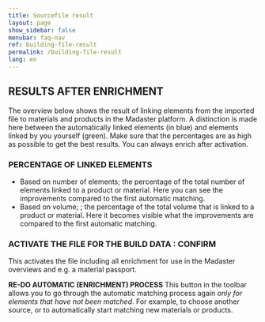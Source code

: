 ```yaml
---
title: Sourcefile result
layout: page
show_sidebar: false
menubar: faq-nav
ref: building-file-result
permalink: /building-file-result
lang: en
---
```


## RESULTS AFTER ENRICHMENT
The overview below shows the result of linking elements from the imported file to materials and products in the Madaster platform. A distinction is made here between the automatically linked elements (in blue) and elements linked by you yourself (green). Make sure that the percentages are as high as possible to get the best results. You can always enrich after activation.


### PERCENTAGE OF LINKED ELEMENTS
- Based on number of elements; the percentage of the total number of elements linked to a product or material. Here you can see the improvements compared to the first automatic matching.
- Based on volume; ; the percentage of the total volume that is linked to a product or material. Here it becomes visible what the improvements are compared to the first automatic matching.


### ACTIVATE THE FILE FOR THE BUILD DATA : CONFIRM
This activates the file including all enrichment for use in the Madaster overviews and e.g. a material passport.

**RE-DO AUTOMATIC (ENRICHMENT) PROCESS**  This button in the toolbar allows you to go through the automatic matching process again _only for elements that have not been matched_. For example, to choose another source, or to automatically start matching new materials or products.

